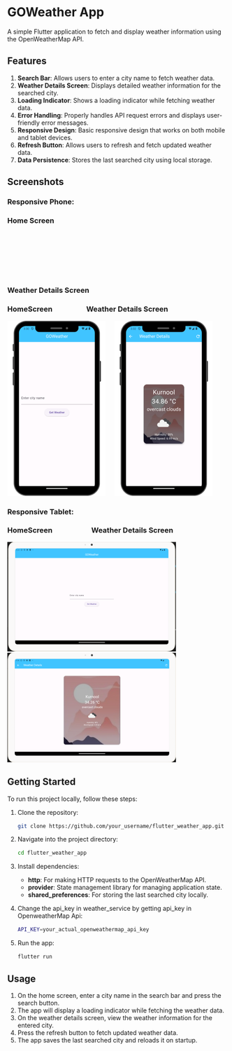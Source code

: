 # GOWeather App

A simple Flutter application to fetch and display weather information using the OpenWeatherMap API.

## Features

1. **Search Bar**: Allows users to enter a city name to fetch weather data.
2. **Weather Details Screen**: Displays detailed weather information for the searched city.
3. **Loading Indicator**: Shows a loading indicator while fetching weather data.
4. **Error Handling**: Properly handles API request errors and displays user-friendly error messages.
5. **Responsive Design**: Basic responsive design that works on both mobile and tablet devices.
6. **Refresh Button**: Allows users to refresh and fetch updated weather data.
7. **Data Persistence**: Stores the last searched city using local storage.

## Screenshots
  ### Responsive Phone:
  ### Home Screen

<p style="padding: 50px;">
</p>

### Weather Details Screen   

  ### HomeScreen&nbsp;&nbsp;&nbsp;&nbsp;&nbsp;&nbsp;&nbsp;&nbsp;&nbsp;&nbsp;&nbsp;&nbsp;&nbsp;&nbsp;&nbsp;&nbsp;&nbsp;&nbsp;&nbsp;&nbsp;Weather Details Screen
  ![Home Screen](screenshots/phone_home_screen.png) &nbsp;&nbsp;&nbsp;
  ![Weather Details Screen](screenshots/phone_weather_details_screen.png)

  ### Responsive Tablet:
  ### HomeScreen&nbsp;&nbsp;&nbsp;&nbsp;&nbsp;&nbsp;&nbsp;&nbsp;&nbsp;&nbsp;&nbsp;&nbsp;&nbsp;&nbsp;&nbsp;&nbsp;&nbsp;&nbsp;&nbsp;&nbsp;&nbsp;&nbsp; Weather Details Screen
  ![Home Screen](screenshots/tablet_home_screen.png) &nbsp;&nbsp;&nbsp;
  ![Weather Details Screen](screenshots/tablet_weather_details_screen.png)

## Getting Started

To run this project locally, follow these steps:

1. Clone the repository:

   ```bash
   git clone https://github.com/your_username/flutter_weather_app.git
      ```
2. Navigate into the project directory:

   ```bash
   cd flutter_weather_app
      ```
 3. Install dependencies:

     - **http**: For making HTTP requests to the OpenWeatherMap API.
     - **provider**: State management library for managing application state.
     - **shared_preferences**: For storing the last searched city locally.
       
 4. Change the api_key in weather_service by getting api_key in OpenweatherMap Api:

     ```bash
     API_KEY=your_actual_openweathermap_api_key
     ```
 5. Run the app:

       ```bash
       flutter run
       ```
       
## Usage

1. On the home screen, enter a city name in the search bar and press the search button.
2. The app will display a loading indicator while fetching the weather data.
3. On the weather details screen, view the weather information for the entered city.
4. Press the refresh button to fetch updated weather data.
5. The app saves the last searched city and reloads it on startup.       
       

